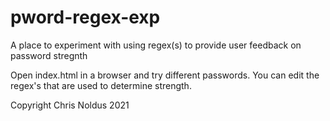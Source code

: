 # pword-regex-exp
A place to experiment with using regex(s) to provide user feedback on password stregnth

Open index.html in a browser and try different passwords. You can edit the regex's that are used to determine strength.

Copyright Chris Noldus 2021

